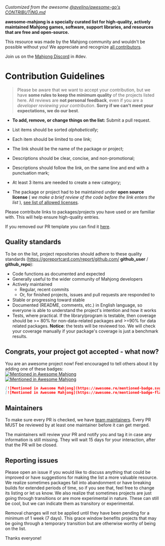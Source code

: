 _Customized from the awesome [@avelino/awesome-go's CONTRIBUTING.md](https://github.com/avelino/awesome-go/blob/master/CONTRIBUTING.md)_

**awesome-mahjong is a specially curated list for high-quality, actively maintained Mahjong games, software, support libraries, and resources that are free and open-source.**

This resource was made by the Mahjong community and wouldn't be possible without you! We appreciate and recognize [all contributors](https://github.com/joshk0/awesome-mahjong/graphs/contributors).

Join us on the [Mahjong Discord](https://discordapp.com/invite/n6aYrjx) in #dev.

# Contribution Guidelines

> Please be aware that we want to accept your contribution, but we have **some rules to keep the minimum quality** of the projects listed here. All reviews are **not personal feedback**, even if you are a _developer reviewing your contribution_. **Sorry if we can't meet your expectations, we do our best**.

- **To add, remove, or change things on the list:** Submit a pull request.

- List items should be sorted *alphabetically*;
- Each item should be limited to one link;
- The link should be the name of the package or project;
- Descriptions should be clear, concise, and non-promotional;
- Descriptions should follow the link, on the same line and end with a punctuation mark;
- At least 3 items are needed to create a new category;
- The package or project had to be maintained under **open source license** ( *we make a brief review of the code before the link enters the list* ), [see list of allowed licenses](https://opensource.org/licenses/alphabetical).

Please contribute links to packages/projects you have used or are familiar with. This will help ensure high-quality entries.

If you removed our PR template you can find it [here](https://github.com/joshk0/awesome-mahjong/blob/master/.github/PULL_REQUEST_TEMPLATE.md).

## Quality standards

To be on the list, project repositories should adhere to these quality standards (https://goreportcard.com/report/github.com/ **github_user** / **github_repo**):

- Code functions as documented and expected
- Generally useful to the wider community of Mahjong developers
- Actively maintained
  - Regular, recent commits
  - Or, for finished projects, issues and pull requests are responded to
- Stable or progressing toward stable
- Documented (README, comments, etc.) in English language, so everyone is able to understand the project's intention and how it works
- Tests, where practical. If the library/program is testable, then coverage should be >= 80% for non-data-related packages and >=90% for data related packages. **Notice**: the tests will be reviewed too. We will check your coverage manually if your package's coverage is just a benchmark results.

## Congrats, your project got accepted - what now?
You are an awesome project now! Feel encouraged to tell others about it by adding one of these badges:  
[![Mentioned in Awesome Mahjong](https://awesome.re/mentioned-badge.svg)](https://github.com/joshk0/awesome-mahjong)  
[![Mentioned in Awesome Mahjong](https://awesome.re/mentioned-badge-flat.svg)](https://github.com/joshk0/awesome-mahjong)

```md
[![Mentioned in Awesome Mahjong](https://awesome.re/mentioned-badge.svg)](https://github.com/joshk0/awesome-mahjong)  
[![Mentioned in Awesome Mahjong](https://awesome.re/mentioned-badge-flat.svg)](https://github.com/joshk0/awesome-mahjong)
```

## Maintainers

To make sure every PR is checked, we have [team maintainers](MAINTAINERS). Every PR MUST be reviewed by at least one maintainer before it can get merged.

The maintainers will review your PR and notify you and tag it in case any
information is still missing. They will wait 15 days for your interaction, after
that the PR will be closed.

## Reporting issues

Please open an issue if you would like to discuss anything that could be improved or have suggestions for making the list a more valuable resource. We realize sometimes packages fall into abandonment or have breaking builds for extended periods of time, so if you see that, feel free to change its listing or let us know. We also realize that sometimes projects are just going through transitions or are more experimental in nature. These can still be cool, but we can indicate them as transitory or experimental.

Removal changes will not be applied until they have been pending for a minimum of 1 week (7 days). This grace window benefits projects that may be going through a temporary transition but are otherwise worthy of being on the list.

Thanks everyone!
